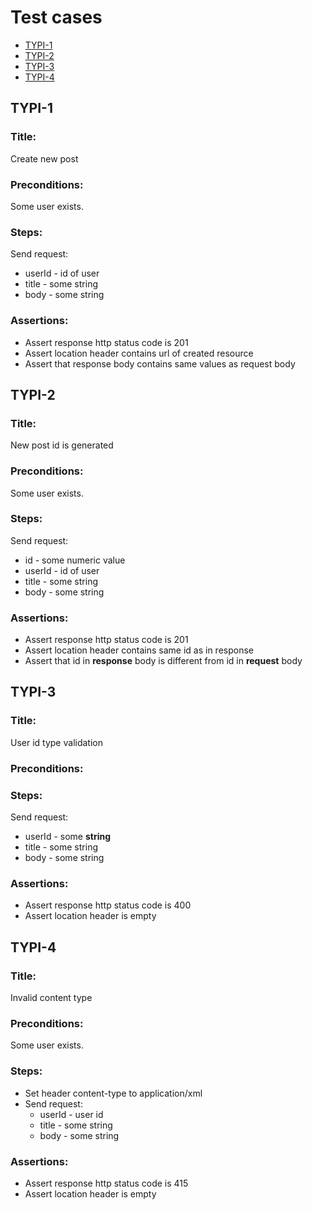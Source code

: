 # Test cases

- [TYPI-1](#typi-1)
- [TYPI-2](#typi-2)
- [TYPI-3](#typi-3)
- [TYPI-4](#typi-4)

## TYPI-1

### Title:

Create new post

### Preconditions:

Some user exists.

### Steps:

Send request:

- userId - id of user
- title - some string
- body - some string

### Assertions:

- Assert response http status code is 201
- Assert location header contains url of created resource
- Assert that response body contains same values as request body

## TYPI-2

### Title:

New post id is generated

### Preconditions:

Some user exists.

### Steps:

Send request:

- id - some numeric value
- userId - id of user
- title - some string
- body - some string

### Assertions:

- Assert response http status code is 201
- Assert location header contains same id as in response
- Assert that id in **response** body is different from id in **request** body

## TYPI-3

### Title:

User id type validation

### Preconditions:

### Steps:

Send request:

- userId - some **string**
- title - some string
- body - some string

### Assertions:

- Assert response http status code is 400
- Assert location header is empty

## TYPI-4

### Title:

Invalid content type

### Preconditions:

Some user exists.

### Steps:

- Set header content-type to application/xml
- Send request:
	- userId - user id
	- title - some string
	- body - some string

### Assertions:

- Assert response http status code is 415
- Assert location header is empty
